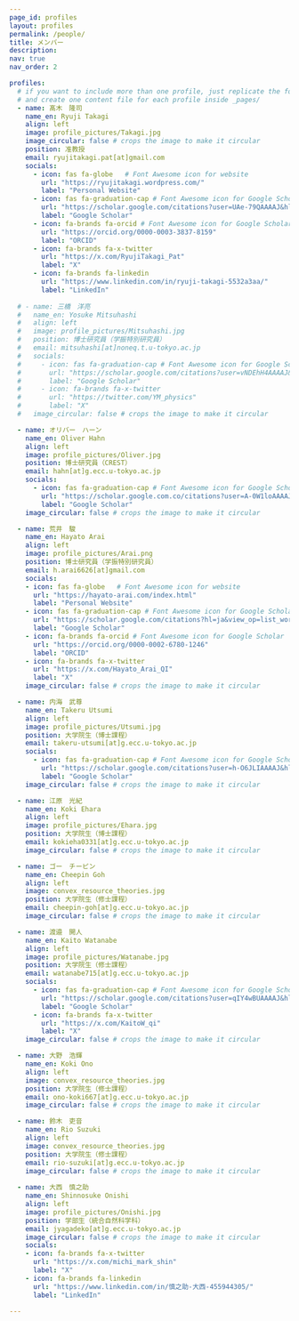 ```yaml
---
page_id: profiles
layout: profiles
permalink: /people/
title: メンバー
description: 
nav: true
nav_order: 2

profiles:
  # if you want to include more than one profile, just replicate the following block
  # and create one content file for each profile inside _pages/
  - name: 髙木　隆司
    name_en: Ryuji Takagi
    align: left
    image: profile_pictures/Takagi.jpg
    image_circular: false # crops the image to make it circular
    position: 准教授
    email: ryujitakagi.pat[at]gmail.com
    socials:
      - icon: fas fa-globe   # Font Awesome icon for website
        url: "https://ryujitakagi.wordpress.com/"
        label: "Personal Website"
      - icon: fas fa-graduation-cap # Font Awesome icon for Google Scholar
        url: "https://scholar.google.com/citations?user=UAe-79QAAAAJ&hl=ja"
        label: "Google Scholar"
      - icon: fa-brands fa-orcid # Font Awesome icon for Google Scholar
        url: "https://orcid.org/0000-0003-3837-8159"
        label: "ORCID"  
      - icon: fa-brands fa-x-twitter 
        url: "https://x.com/RyujiTakagi_Pat"
        label: "X"
      - icon: fa-brands fa-linkedin 
        url: "https://www.linkedin.com/in/ryuji-takagi-5532a3aa/"
        label: "LinkedIn"
  
  # - name: 三橋　洋亮
  #   name_en: Yosuke Mitsuhashi
  #   align: left
  #   image: profile_pictures/Mitsuhashi.jpg
  #   position: 博士研究員（学振特別研究員）
  #   email: mitsuhashi[at]noneq.t.u-tokyo.ac.jp
  #   socials:
  #     - icon: fas fa-graduation-cap # Font Awesome icon for Google Scholar
  #       url: "https://scholar.google.com/citations?user=vNDEhH4AAAAJ&hl=ja&oi=ao"
  #       label: "Google Scholar" 
  #     - icon: fa-brands fa-x-twitter 
  #       url: "https://twitter.com/YM_physics"
  #       label: "X"
  #   image_circular: false # crops the image to make it circular

  - name: オリバー　ハーン
    name_en: Oliver Hahn
    align: left
    image: profile_pictures/Oliver.jpg
    position: 博士研究員（CREST）
    email: hahn[at]g.ecc.u-tokyo.ac.jp
    socials:
      - icon: fas fa-graduation-cap # Font Awesome icon for Google Scholar
        url: "https://scholar.google.com.co/citations?user=A-0W1loAAAAJ&hl=en"
        label: "Google Scholar"
    image_circular: false # crops the image to make it circular

  - name: 荒井　駿
    name_en: Hayato Arai
    align: left
    image: profile_pictures/Arai.png
    position: 博士研究員（学振特別研究員）
    email: h.arai6626[at]gmail.com
    socials:
    - icon: fas fa-globe   # Font Awesome icon for website
      url: "https://hayato-arai.com/index.html"
      label: "Personal Website"
    - icon: fas fa-graduation-cap # Font Awesome icon for Google Scholar
      url: "https://scholar.google.com/citations?hl=ja&view_op=list_works&authuser=1&gmla=ANZ5fUNuz3re0Y4vEtiwvAjnmCW5dGgn4vdowHs_H30MCmncBf-BNZZbRoQg3Q8rOIwdbq3-S7DthqfLEKU_gHzUB8THYo6H4OKFoVRl6nsWrrk&user=yXIsnssAAAAJ"
      label: "Google Scholar"
    - icon: fa-brands fa-orcid # Font Awesome icon for Google Scholar
      url: "https://orcid.org/0000-0002-6780-1246"
      label: "ORCID"  
    - icon: fa-brands fa-x-twitter 
      url: "https://x.com/Hayato_Arai_QI"
      label: "X"
    image_circular: false # crops the image to make it circular

  - name: 内海　武尊
    name_en: Takeru Utsumi
    align: left
    image: profile_pictures/Utsumi.jpg
    position: 大学院生（博士課程）
    email: takeru-utsumi[at]g.ecc.u-tokyo.ac.jp
    socials:
      - icon: fas fa-graduation-cap # Font Awesome icon for Google Scholar
        url: "https://scholar.google.com/citations?user=h-O6JLIAAAAJ&hl=ja&oi=ao"
        label: "Google Scholar" 
    image_circular: false # crops the image to make it circular

  - name: 江原　光紀
    name_en: Koki Ehara
    align: left
    image: profile_pictures/Ehara.jpg
    position: 大学院生（博士課程）
    email: kokieha0331[at]g.ecc.u-tokyo.ac.jp
    image_circular: false # crops the image to make it circular

  - name: ゴー　チーピン
    name_en: Cheepin Goh
    align: left
    image: convex_resource_theories.jpg
    position: 大学院生（修士課程）
    email: cheepin-goh[at]g.ecc.u-tokyo.ac.jp
    image_circular: false # crops the image to make it circular

  - name: 渡邉　開人
    name_en: Kaito Watanabe
    align: left
    image: profile_pictures/Watanabe.jpg
    position: 大学院生（修士課程）
    email: watanabe715[at]g.ecc.u-tokyo.ac.jp
    socials:
      - icon: fas fa-graduation-cap # Font Awesome icon for Google Scholar
        url: "https://scholar.google.com/citations?user=qIY4wBUAAAAJ&hl=ja&authuser=1&oi=ao"
        label: "Google Scholar"
      - icon: fa-brands fa-x-twitter 
        url: "https://x.com/KaitoW_qi"
        label: "X"
    image_circular: false # crops the image to make it circular

  - name: 大野　浩輝
    name_en: Koki Ono
    align: left
    image: convex_resource_theories.jpg
    position: 大学院生（修士課程）
    email: ono-koki667[at]g.ecc.u-tokyo.ac.jp
    image_circular: false # crops the image to make it circular

  - name: 鈴木　吏音
    name_en: Rio Suzuki
    align: left
    image: convex_resource_theories.jpg
    position: 大学院生（修士課程）
    email: rio-suzuki[at]g.ecc.u-tokyo.ac.jp
    image_circular: false # crops the image to make it circular
  
  - name: 大西　慎之助
    name_en: Shinnosuke Onishi
    align: left
    image: profile_pictures/Onishi.jpg
    position: 学部生（統合自然科学科）
    email: jyagadeko[at]g.ecc.u-tokyo.ac.jp
    image_circular: false # crops the image to make it circular
    socials:
    - icon: fa-brands fa-x-twitter 
      url: "https://x.com/michi_mark_shin"
      label: "X"
    - icon: fa-brands fa-linkedin 
      url: "https://www.linkedin.com/in/慎之助-大西-455944305/"
      label: "LinkedIn"

---
```


